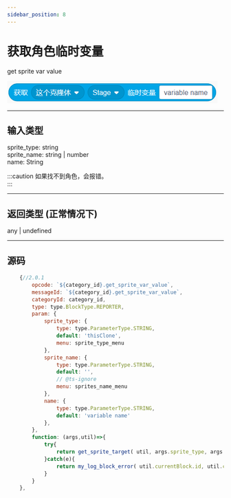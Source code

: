 ```yaml
---
sidebar_position: 8
---
```

# 获取角色临时变量

get sprite var value

![img](img\get_sprite_var_value\image.png)  


***
## 输入类型
sprite_type: string  
sprite_name: string | number  
name: String  

:::caution
如果找不到角色，会报错。  
:::


***
## 返回类型 (正常情况下)
any | undefined  


***
## 源码
```js title="/categorys/temp_var.js"
    {//2.0.1
        opcode: `${category_id}.get_sprite_var_value`,
        messageId: `${category_id}.get_sprite_var_value`,
        categoryId: category_id,
        type: type.BlockType.REPORTER,
        param: {
            sprite_type: {
                type: type.ParameterType.STRING,
                default: 'thisClone',
                menu: sprite_type_menu
            },
            sprite_name: {
                type: type.ParameterType.STRING,
                default: '',
                // @ts-ignore
                menu: sprites_name_menu
            },
            name: {
                type: type.ParameterType.STRING,
                default: 'variable name'
            },
        },
        function: (args,util)=>{
            try{
                return get_sprite_target( util, args.sprite_type, args.sprite_name ).bddjr_toolbox_v2_temp_var?.[ args.name ];
            }catch(e){
                return my_log_block_error( util.currentBlock.id, util.currentBlock.opcode, e )
            }
        }
    },
```
